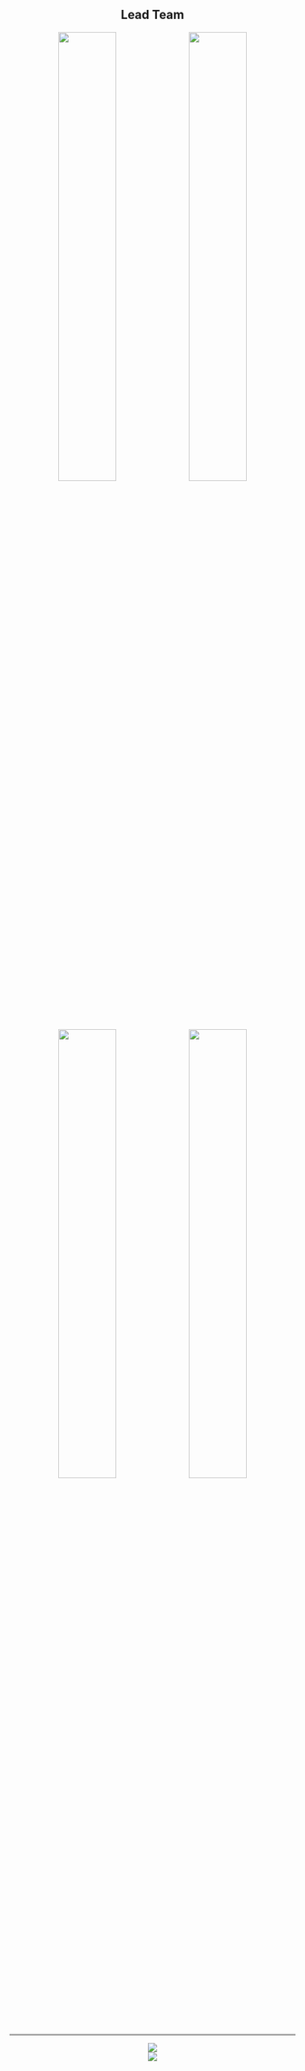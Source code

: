 <div align="center">
        <h2>Lead Team</h2>
</div>

<div align="center">
        <img width="45%" src="https://github-readme-stats.vercel.app/api?username=SUP2Ak&layout=compact&theme=react&hide_border=true&show_icons=true"/>
        <img width="45%" src="https://github-readme-stats.vercel.app/api?username=NikXpro&layout=compact&theme=react&hide_border=true&show_icons=true"/>
        <img width="45%" src="https://github-readme-stats.vercel.app/api?username=K4VK4Z&layout=compact&theme=react&hide_border=true&show_icons=true"/>
        <img width="45%" src="https://github-readme-stats.vercel.app/api?username=COSSART-FR&layout=compact&theme=react&hide_border=true&show_icons=true"/>
</div>

____
        
<div align="center">
        <a href="https://discord.gg/hYCR2YKgxB">
                <img src="https://img.shields.io/discord/915210131212472360?style=for-the-badge&logo=discord&labelColor=7289da&logoColor=white&color=2c2f33&label=Discord"/>
        </a>
</div>
<div align="center">
        <a href="https://visitorbadge.io/status?path=https%3A%2F%2Fgithub.com%2FSUBLiME-Association">
                <img src="https://api.visitorbadge.io/api/visitors?path=https%3A%2F%2Fgithub.com%2FSUBLiME-Association&countColor=%23263759" />
        </a>
</div>
